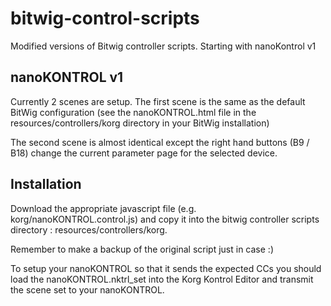 bitwig-control-scripts
======================

Modified versions of Bitwig controller scripts. Starting with nanoKontrol v1

nanoKONTROL v1
--------------

Currently 2 scenes are setup. The first scene is the same as the default BitWig configuration (see the nanoKONTROL.html file in the resources/controllers/korg directory in your BitWig installation)

The second scene is almost identical except the right hand buttons (B9 / B18) change the current parameter page for the selected device.

Installation
------------

Download the appropriate javascript file (e.g. korg/nanoKONTROL.control.js) and copy it into the bitwig controller scripts directory : resources/controllers/korg.

Remember to make a backup of the original script just in case :)

To setup your nanoKONTROL so that it sends the expected CCs you should load the nanoKONTROL.nktrl\_set into the Korg Kontrol Editor and transmit the scene set to your nanoKONTROL.
